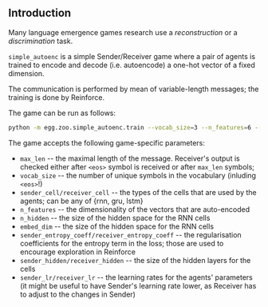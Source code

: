 ## Introduction

Many language emergence games research use a *reconstruction* or a *discrimination* task.

`simple_autoenc` is a simple Sender/Receiver game where a pair of agents is trained to 
encode and decode (i.e. autoencode) a one-hot vector of a fixed dimension.

The communication is performed by mean of variable-length messages; the training is done by Reinforce.

The game can be run as follows:

```bash
python -m egg.zoo.simple_autoenc.train --vocab_size=3 --n_features=6 --n_epoch=50 --max_len=10 --batch_size=512 --random_seed=21
```

The game accepts the following game-specific parameters:
 * `max_len` -- the maximal length of the message. Receiver's output is checked either after `<eos>` symbol is received
 or after `max_len` symbols;
 * `vocab_size` -- the number of unique symbols in the vocabulary (inluding `<eos>`!)
 * `sender_cell/receiver_cell` -- the types of the cells that are used by the agents; can be any of {rnn, gru, lstm}
 * `n_features` -- the dimensionality of the vectors that are auto-encoded
 * `n_hidden` -- the size of the hidden space for the RNN cells
 * `embed_dim` -- the size of the hidden space for the RNN cells
 * `sender_entropy_coeff/receiver_entropy_coeff` -- the regularisation coefficients for the
 entropy term in the loss; those are used to encourage exploration in Reinforce
 * `sender_hidden/receiver_hidden` -- the size of the hidden layers for the cells
 * `sender_lr/receiver_lr` -- the learning rates for the agents' parameters (it might be useful to have Sender's learning rate
 lower, as Receiver has to adjust to the changes in Sender)
 
